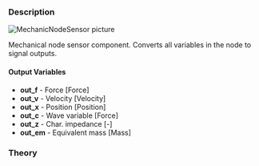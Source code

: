 ### Description
![MechanicNodeSensor picture](MechanicNodeSensor.svg)

Mechanical node sensor component. Converts all variables in the node to signal outputs.

#### Output Variables
* **out_f** - Force [Force]
* **out_v** - Velocity [Velocity]
* **out_x** - Position [Position]
* **out_c** - Wave variable [Force]
* **out_z** - Char. impedance [-]
* **out_em** - Equivalent mass [Mass]

### Theory
<!---EQUATION \begin{cases}out_f = f\\out_v = v\\out_x = x\\out_c = c\\out_z = Z_c\\out_{em} = m_e\end{cases}--->

